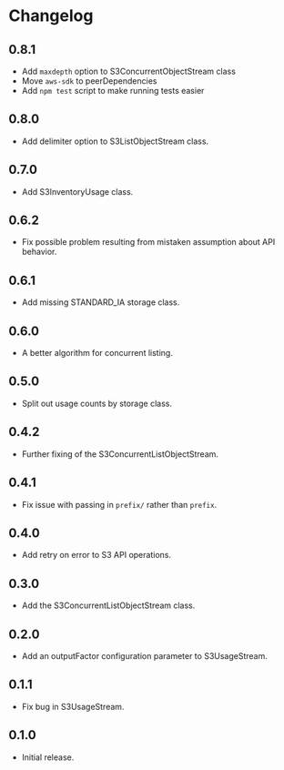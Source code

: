 # Changelog

## 0.8.1

  * Add `maxdepth` option to S3ConcurrentObjectStream class
  * Move `aws-sdk` to peerDependencies
  * Add `npm test` script to make running tests easier

## 0.8.0

  * Add delimiter option to S3ListObjectStream class.

## 0.7.0

  * Add S3InventoryUsage class.

## 0.6.2

  * Fix possible problem resulting from mistaken assumption about API behavior.

## 0.6.1

  * Add missing STANDARD_IA storage class.

## 0.6.0

  * A better algorithm for concurrent listing.

## 0.5.0

  * Split out usage counts by storage class.

## 0.4.2

  * Further fixing of the S3ConcurrentListObjectStream.

## 0.4.1

  * Fix issue with passing in `prefix/` rather than `prefix`.

## 0.4.0

  * Add retry on error to S3 API operations.

## 0.3.0

  * Add the S3ConcurrentListObjectStream class.

## 0.2.0

  * Add an outputFactor configuration parameter to S3UsageStream.

## 0.1.1

  * Fix bug in S3UsageStream.

## 0.1.0

  * Initial release.
